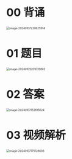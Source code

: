 # 00 背诵

<img src="https://cvp.oss-cn-shanghai.aliyuncs.com/picgo/202401072206115.png" alt="image-20240107220625914" style="zoom:50%;" />



# 01 题目

<img src="https://cvp.oss-cn-shanghai.aliyuncs.com/picgo/202401052010088.png" alt="image-20240105201035893" style="zoom:50%;" />



# 02 答案

<img src="https://cvp.oss-cn-shanghai.aliyuncs.com/picgo/202401071526758.png" alt="image-20240107152615624" style="zoom:50%;" />



# 03 视频解析

<img src="https://cvp.oss-cn-shanghai.aliyuncs.com/picgo/202401071751300.png" alt="image-20240107175128005" style="zoom:50%;" />





